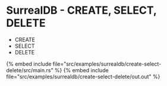 # SurrealDB - CREATE, SELECT, DELETE

* CREATE
* SELECT
* DELETE

{% embed include file="src/examples/surrealdb/create-select-delete/src/main.rs" %}
{% embed include file="src/examples/surrealdb/create-select-delete/out.out" %}


